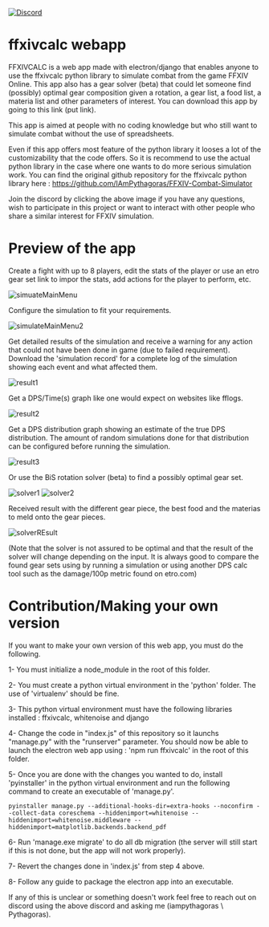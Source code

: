 [![Discord](https://img.shields.io/discord/970724799464738977?color=7289da&label=Discord&logo=discord)](https://discord.gg/mZXKUNy2sw)

# ffxivcalc webapp

FFXIVCALC is a web app made with electron/django that enables anyone to use the ffxivcalc python library to simulate combat from the game FFXIV Online. This app also has a gear solver (beta) that could let someone find (possibly) optimal gear composition given a rotation, a gear list, a food list, a materia list and other parameters of interest. You can download this app by going to this link (put link).

This app is aimed at people with no coding knowledge but who still want to simulate combat without the use of spreadsheets. 

Even if this app offers most feature of the python library it looses a lot of the customizability that the code offers. So it is recommend to use the actual python library in the case where
one wants to do more serious simulation work. You can find the original github repository for the ffxivcalc python library here : https://github.com/IAmPythagoras/FFXIV-Combat-Simulator

Join the discord by clicking the above image if you have any questions, wish to participate in this project or want to interact with other people who share a similar interest for FFXIV simulation.

# Preview of the app

Create a fight with up to 8 players, edit the stats of the player or use an etro gear set link to impor the stats, add actions for the player to perform, etc.

![simuateMainMenu](https://github.com/IAmPythagoras/ffxivcalcWebApp/assets/62820030/317850cc-9799-4a2f-a6b2-248d560d47a4)

Configure the simulation to fit your requirements. 

![simulateMainMenu2](https://github.com/IAmPythagoras/ffxivcalcWebApp/assets/62820030/a5d5ad7f-ea70-4254-be0d-6da7afe7074f)

Get detailed results of the simulation and receive a warning for any action that could not have been done in game (due to failed requirement). Download the 'simulation record' for a complete log of the simulation showing each event and what affected them.

![result1](https://github.com/IAmPythagoras/ffxivcalcWebApp/assets/62820030/ca492dda-4a08-4788-a460-7213bc60e023)

Get a DPS/Time(s) graph like one would expect on websites like fflogs.

![result2](https://github.com/IAmPythagoras/ffxivcalcWebApp/assets/62820030/0ae20a66-40cc-4c1d-8cac-820f4f66b8e7)

Get a DPS distribution graph showing an estimate of the true DPS distribution. The amount of random simulations done for that distribution can be configured before running the simulation.

![result3](https://github.com/IAmPythagoras/ffxivcalcWebApp/assets/62820030/e9cb14b5-e6ac-4aa9-8b85-6ca9dd9b95ea)

Or use the BiS rotation solver (beta) to find a possibly optimal gear set.

![solver1](https://github.com/IAmPythagoras/ffxivcalcWebApp/assets/62820030/08f106d5-82a8-44be-b969-2b43ec8ac9ff)
![solver2](https://github.com/IAmPythagoras/ffxivcalcWebApp/assets/62820030/33fe3704-cf81-4952-9a12-cc07b09ae2ac)

Received result with the different gear piece, the best food and the materias to meld onto the gear pieces.

![solverREsult](https://github.com/IAmPythagoras/ffxivcalcWebApp/assets/62820030/8ad4a5ce-7686-4910-ac06-1e285032ce36)

(Note that the solver is not assured to be optimal and that the result of the solver will change depending on the input. It is always good to compare
the found gear sets using by running a simulation or using another DPS calc tool such as the damage/100p metric found on etro.com)

# Contribution/Making your own version

If you want to make your own version of this web app, you must do the following.

1- You must initialize a node_module in the root of this folder.

2- You must create a python virtual environment in the 'python' folder. The use of 'virtualenv' should be fine.

3- This python virtual environment must have the following libraries installed : ffxivcalc, whitenoise and django

4- Change the code in "index.js" of this repository so it launchs "manage.py" with the "runserver" parameter. You should now be able to launch the electron web app using : 'npm run ffxivcalc' in the
root of this folder.

5- Once you are done with the changes you wanted to do, install 'pyinstaller' in the python virtual environment and run the following command to create an executable of 'manage.py'.

```
pyinstaller manage.py --additional-hooks-dir=extra-hooks --noconfirm --collect-data coreschema --hiddenimport=whitenoise --hiddenimport=whitenoise.middleware --hiddenimport=matplotlib.backends.backend_pdf
```

6- Run 'manage.exe migrate' to do all db migration (the server will still start if this is not done, but the app will not work properly).

7- Revert the changes done in 'index.js' from step 4 above.

8- Follow any guide to package the electron app into an executable.

If any of this is unclear or something doesn't work feel free to reach out on discord using the above discord and asking me (iampythagoras \ Pythagoras).

